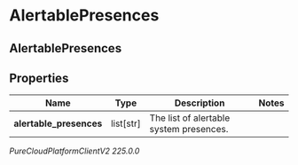 # AlertablePresences

## AlertablePresences

## Properties

|Name | Type | Description | Notes|
|------------ | ------------- | ------------- | -------------|
| **alertable_presences** | list[str] | The list of alertable system presences. | |



_PureCloudPlatformClientV2 225.0.0_
